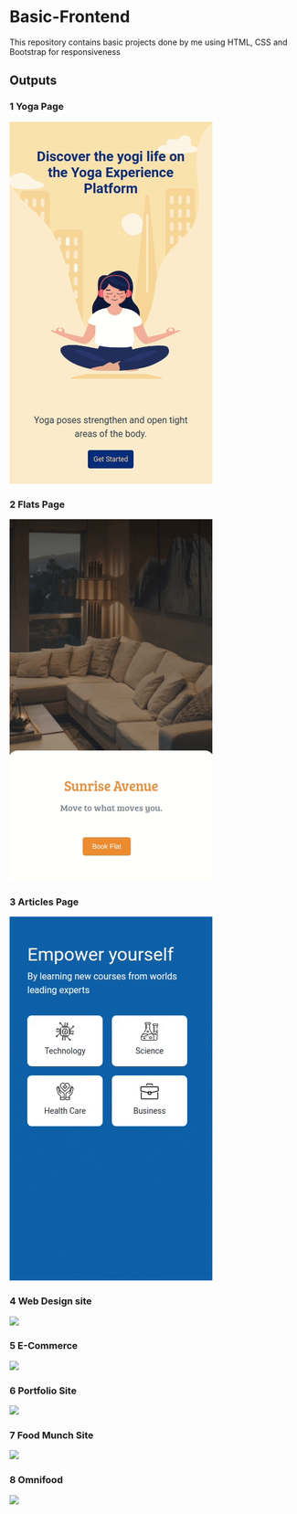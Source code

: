 # Basic-Frontend

This repository contains basic projects done by me using HTML, CSS and Bootstrap for responsiveness

## Outputs

### 1 Yoga Page
![](https://github.com/iamcharu18/Basic-Frontend/blob/main/1%20Yoga%20Page/yoga-output-v2.gif)

### 2 Flats Page
![](https://github.com/iamcharu18/Basic-Frontend/blob/main/2%20Flats%20Page/flats-output.gif)

### 3 Articles Page
![](https://github.com/iamcharu18/Basic-Frontend/blob/main/3%20Articles%20Page/articles-output-v2.gif)

### 4 Web Design site
![](https://github.com/iamcharu18/Basic-Frontend/blob/main/4%20Web%20Design%20Site/screen-capture.gif)

### 5 E-Commerce
![](https://github.com/iamcharu18/Basic-Frontend/blob/main/5%20E-Commerce/screen-capture%20(1).gif)

### 6 Portfolio Site
![](https://github.com/iamcharu18/Basic-Frontend/blob/main/6%20Portfolio%20Site/screen-capture%20(2).gif)

### 7 Food Munch Site
![](https://github.com/iamcharu18/Basic-Frontend/blob/main/7%20Food%20Munch/screen-capture%20(3).gif)

### 8 Omnifood
![](https://github.com/iamcharu18/Basic-Frontend/blob/main/8%20Omnifood/Omnifood%20Demo.gif)
